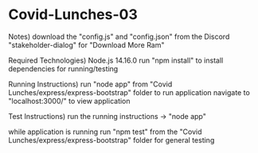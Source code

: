 # Covid-Lunches-03

Notes)
  download the "config.js" and "config.json" from the Discord "stakeholder-dialog" for "Download More Ram"
  
Required Technologies)
  Node.js 14.16.0
  run "npm install" to install dependencies for running/testing
  
  
Running Instructions)
  run "node app" from "Covid Lunches/express/express-bootstrap" folder to run application
  navigate to "localhost:3000/" to view application
  
Test Instructions)
  run the running instructions -> "node app"
  
  while application is running run "npm test" from the "Covid Lunches/express/express-bootstrap" folder for general testing
  
  
